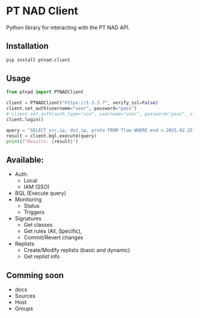 # PT NAD Client

Python library for interacting with the PT NAD API.

## Installation
```sh
pip install ptnad-client
```

## Usage
```python
from ptnad import PTNADClient

client = PTNADClient("https://1.3.3.7", verify_ssl=False)
client.set_auth(username="user", password="pass")
# client.set_auth(auth_type="sso", username="user", password="pass", client_id="ptnad", client_secret="11111111-abcd-asdf-12334-0123456789ab", sso_url="https://siem.example.local:3334")
client.login()

query = "SELECT src.ip, dst.ip, proto FROM flow WHERE end > 2025.02.25 and end < 2025.02.26 LIMIT 10"
result = client.bql.execute(query)
print(f"Results: {result}")
```

## Available:
- Auth: 
  - Local 
  - IAM (SSO)
- BQL (Execute query)
- Monitoring 
  - Status
  - Triggers
- Signatures
  - Get classes
  - Get rules (All, Specific), 
  - Commit/Revert changes
- Replists
  - Create/Modify replists (basic and dynamic)
  - Get replist info

## Comming soon
- docs
- Sources
- Host 
- Groups
